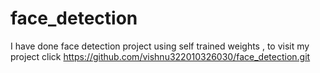 # face_detection
I have done face detection project using self trained weights , to visit my project click https://github.com/vishnu322010326030/face_detection.git

